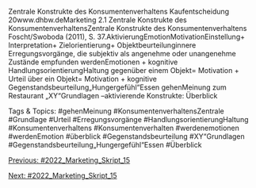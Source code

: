 Zentrale Konstrukte des Konsumentenverhaltens
Kaufentscheidung
20www.dhbw.deMarketing
2.1 Zentrale Konstrukte des KonsumentenverhaltensZentrale Konstrukte des Konsumentenverhaltens
Foscht/Swoboda (2011), S. 37.AktivierungEmotionMotivationEinstellung+ Interpretation+ Zielorientierung+ Objektbeurteilunginnere Erregungsvorgänge, die subjektiv als angenehme oder unangenehme Zustände empfunden werdenEmotionen + kognitive HandlungsorientierungHaltung gegenüber einem Objekt= Motivation + Urteil über ein Objekt= Motivation + kognitive Gegenstandsbeurteilung„Hungergefühl“Essen gehenMeinung zum Restaurant „XY“Grundlagen –aktivierende Konstrukte: Überblick

   Tags & Topics:
   #gehenMeinung
   #KonsumentenverhaltensZentrale
   #Grundlage
   #Urteil
   #Erregungsvorgänge
   #HandlungsorientierungHaltung
   #Konsumentenverhaltens
   #Konsumentenverhalten
   #werdenemotionen
   #werdenEmotion
   #überblick
   #Gegenstandsbeurteilung
   #XY“Grundlagen
   #Gegenstandsbeurteilung„Hungergefühl“Essen
   #Überblick

[Previous: #2022_Marketing_Skript_15](2022_Marketing_Skript_15.md)

[Next: #2022_Marketing_Skript_15](2022_Marketing_Skript_15.md)